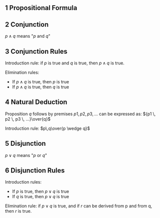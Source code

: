 ## 1 Propositional Formula

## 2 Conjunction
$p \wedge q$ means "$p$ and $q$"

## 3 Conjunction Rules
Introduction rule: if $p$ is true and $q$ is true, then  $p \wedge q$ is true.

Elimination rules:
- If $p \wedge q$ is true, then $p$ is true
- If $p \wedge q$ is true, then $q$ is true

## 4 Natural Deduction
Proposition $q$ follows by premises $p1, p2, p3, ...$ can be expressed as: ${p1 \, p2 \, p3 \, ...}\over{q}$

Introduction rule: $p\,q\over{p \wedge q}$

## 5 Disjunction
$p \vee q$ means "$p$ or $q$"

## 6 Disjunction Rules
Introduction rules:
- If $p$ is true, then $p \vee q$ is true
- If $q$ is true, then $p \vee q$ is true

Elimination rule: if $p \vee q$ is true, and if $r$ can be derived from p and from q, then $r$ is true.
